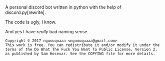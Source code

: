 A personal discord bot written in python with the help of discord.py[rewrite].

The code is ugly, I know.

And yes I have *really* bad naming sense.

```
Copyright © 2017 nguuuquaaa <nguuuquaaa@gmail.com>
This work is free. You can redistribute it and/or modify it under the
terms of the Do What The Fuck You Want To Public License, Version 2,
as published by Sam Hocevar. See the COPYING file for more details.
```